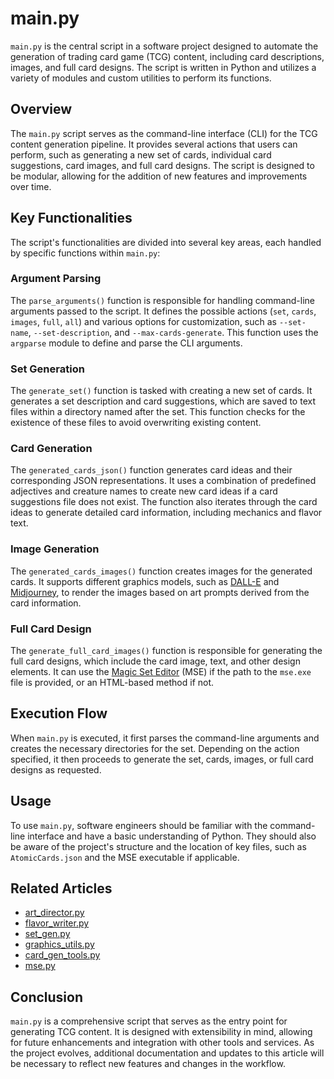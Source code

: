 # main.py

`main.py` is the central script in a software project designed to automate the generation of trading card game (TCG) content, including card descriptions, images, and full card designs. The script is written in Python and utilizes a variety of modules and custom utilities to perform its functions.

## Overview

The `main.py` script serves as the command-line interface (CLI) for the TCG content generation pipeline. It provides several actions that users can perform, such as generating a new set of cards, individual card suggestions, card images, and full card designs. The script is designed to be modular, allowing for the addition of new features and improvements over time.

## Key Functionalities

The script's functionalities are divided into several key areas, each handled by specific functions within `main.py`:

### Argument Parsing

The `parse_arguments()` function is responsible for handling command-line arguments passed to the script. It defines the possible actions (`set`, `cards`, `images`, `full`, `all`) and various options for customization, such as `--set-name`, `--set-description`, and `--max-cards-generate`. This function uses the `argparse` module to define and parse the CLI arguments.

### Set Generation

The `generate_set()` function is tasked with creating a new set of cards. It generates a set description and card suggestions, which are saved to text files within a directory named after the set. This function checks for the existence of these files to avoid overwriting existing content.

### Card Generation

The `generated_cards_json()` function generates card ideas and their corresponding JSON representations. It uses a combination of predefined adjectives and creature names to create new card ideas if a card suggestions file does not exist. The function also iterates through the card ideas to generate detailed card information, including mechanics and flavor text.

### Image Generation

The `generated_cards_images()` function creates images for the generated cards. It supports different graphics models, such as [DALL-E](Dall-E.md) and [Midjourney](Midjourney.md), to render the images based on art prompts derived from the card information.

### Full Card Design

The `generate_full_card_images()` function is responsible for generating the full card designs, which include the card image, text, and other design elements. It can use the [Magic Set Editor](Magic%20Set%20Editor.md) (MSE) if the path to the `mse.exe` file is provided, or an HTML-based method if not.

## Execution Flow

When `main.py` is executed, it first parses the command-line arguments and creates the necessary directories for the set. Depending on the action specified, it then proceeds to generate the set, cards, images, or full card designs as requested.

## Usage

To use `main.py`, software engineers should be familiar with the command-line interface and have a basic understanding of Python. They should also be aware of the project's structure and the location of key files, such as `AtomicCards.json` and the MSE executable if applicable.

## Related Articles

- [art_director.py](Art_Director.Py.md)
- [flavor_writer.py](Flavor_Writer.Py.md)
- [set_gen.py](Set_Gen.Py.md)
- [graphics_utils.py](Graphics_Utils.Py.md)
- [card_gen_tools.py](Card_Gen_Tools.Py.md)
- [mse.py](Mse.Py.md)

## Conclusion

`main.py` is a comprehensive script that serves as the entry point for generating TCG content. It is designed with extensibility in mind, allowing for future enhancements and integration with other tools and services. As the project evolves, additional documentation and updates to this article will be necessary to reflect new features and changes in the workflow.